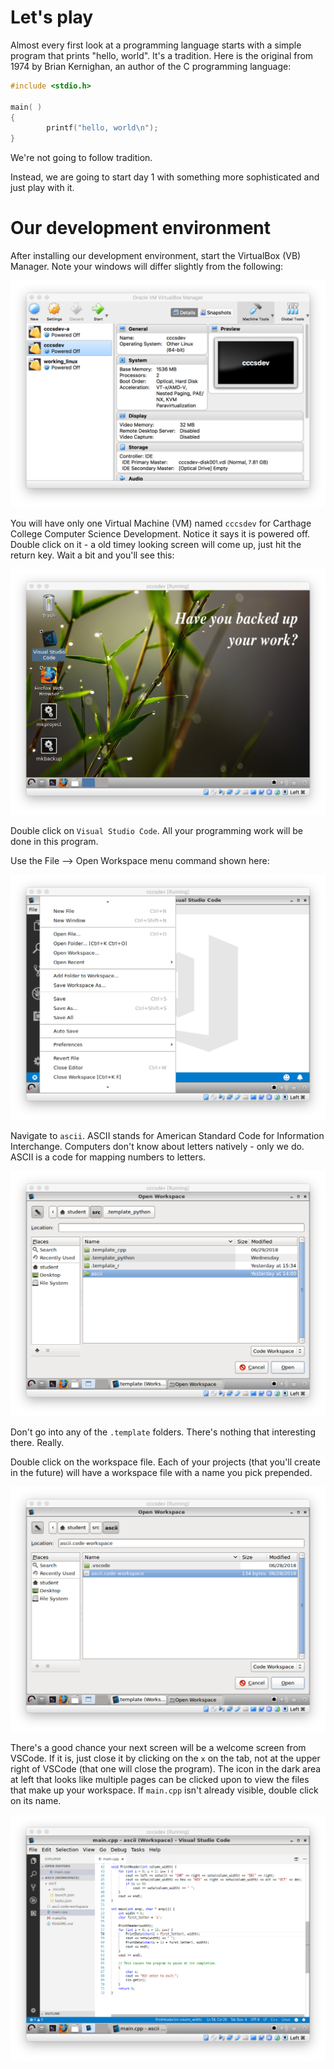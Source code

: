 # Let's play

Almost every first look at a programming language starts with a simple program that prints "hello, world". It's a tradition. Here is the original from 1974 by Brian Kernighan, an author of the C programming language:

```c
#include <stdio.h>

main( )
{
        printf("hello, world\n");
}
```

We're not going to follow tradition.

Instead, we are going to start day 1 with something more sophisticated and just play with it. 

# Our development environment

After installing our development environment, start the VirtualBox (VB) Manager. Note your windows will differ slightly from the following:

![VBManager](./img/vbmanager.png)

You will have only one Virtual Machine (VM) named ```cccsdev``` for Carthage College Computer Science Development. Notice it says it is powered off. Double click on it - a old timey looking screen will come up, just hit the return key. Wait a bit and you'll see this:

![Starting Screen](./img/starting_screen.png)

Double click on ```Visual Studio Code```. All your programming work will be done in this program.

Use the File --> Open Workspace menu command shown here:

![Open Workspace](./img/open_workspace.png)

Navigate to ```ascii```. ASCII stands for American Standard Code for Information Interchange. Computers don't know about letters natively - only we do. ASCII is a code for mapping numbers to letters.

![Navigate to ASCII](./img/navigate_to_ascii.png)

Don't go into any of the ```.template``` folders. There's nothing that interesting there. Really.

Double click on the workspace file. Each of your projects (that you'll create in the future) will have a workspace file with a name you pick prepended.

![Double Click on Workspace](./img/select_workspace_file.png)

There's a good chance your next screen will be a welcome screen from VSCode. If it is, just close it by clicking on the ```x``` on the tab, not at the upper right of VSCode (that one will close the program). The icon in the dark area at left that looks like multiple pages can be clicked upon to view the files that make up your workspace. If ```main.cpp``` isn't already visible, double click on its name.

![Code](./img/code.png)
